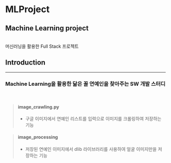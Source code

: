 # MLProject

## Machine Learning project  
<br/>
머신러닝을 활용한 Full Stack 프로젝트


<br/>

## Introduction
***
### Machine Learning을 활용한 닮은 꼴 연예인을 찾아주는 SW 개발 스터디 
<br/>

>#### image_crawling.py
> - 구글 이미지에서 연예인 리스트를 입력으로 이미지를 크롤링하여 저장하는 기능

> #### image_processing
> - 저장된 연예인 이미지에서 dlib 라이브러리를 사용하여 얼굴 이미지만을 저장하는 기능
